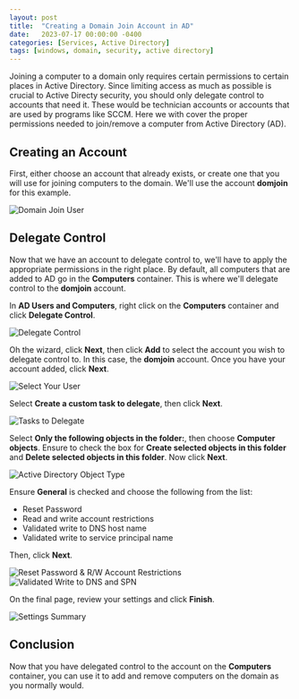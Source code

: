 ```yaml
---
layout: post
title:  "Creating a Domain Join Account in AD"
date:   2023-07-17 00:00:00 -0400
categories: [Services, Active Directory]
tags: [windows, domain, security, active directory]
---
```

Joining a computer to a domain only requires certain permissions to certain places in Active Directory. Since limiting access as much as possible is crucial to Active Directy security, you should only delegate control to accounts that need it. These would be technician accounts or accounts that are used by programs like SCCM. Here we with cover the proper permissions needed to join/remove a computer from Active Directory (AD).

## Creating an Account
First, either choose an account that already exists, or create one that you will use for joining computers to the domain. We'll use the account **domjoin** for this example.

![Domain Join User](/images/domjoin/01_domjoinuser.png)

## Delegate Control
Now that we have an account to delegate control to, we'll have to apply the appropriate permissions in the right place. By default, all computers that are added to AD go in the **Computers** container. This is where we'll delegate control to the **domjoin** account.

In **AD Users and Computers**, right click on the **Computers** container and click **Delegate Control**.

![Delegate Control](/images/domjoin/02_delegatecontrol.png)

Oh the wizard, click **Next**, then click **Add** to select the account you wish to delegate control to. In this case, the **domjoin** account. Once you have your account added, click **Next**.

![Select Your User](/images/domjoin/03_userselect.png)

Select **Create a custom task to delegate**, then click **Next**.

![Tasks to Delegate](/images/domjoin/04_delegatetask.png)

Select **Only the following objects in the folder:**, then choose **Computer objects**. Ensure to check the box for **Create selected objects in this folder** and **Delete selected objects in this folder**. Now click **Next**.

![Active Directory Object Type](/images/domjoin/05_objecttype.png)

Ensure **General** is checked and choose the following from the list:

- Reset Password
- Read and write account restrictions
- Validated write to DNS host name
- Validated write to service principal name

Then, click **Next**.

![Reset Password & R/W Account Restrictions](/images/domjoin/06_permissions1.png)
![Validated Write to DNS and SPN](/images/domjoin/07_permissions2.png)

On the final page, review your settings and click **Finish**.

![Settings Summary](/images/domjoin/08_finish.png)

## Conclusion
Now that you have delegated control to the account on the **Computers** container, you can use it to add and remove computers on the domain as you normally would.
